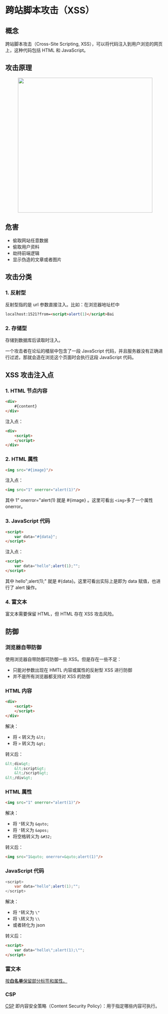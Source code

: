 # 跨站脚本攻击（XSS）

## 概念

跨站脚本攻击（Cross-Site Scripting, XSS），可以将代码注入到用户浏览的网页上，这种代码包括 HTML 和 JavaScript。



## 攻击原理

<div align="center"><img src="https://gitee.com/duhouan/ImagePro/raw/master/java-notes/sfatety/safety_1.png" width="425"/></div>





## 危害

- 偷取网站任意数据
- 偷取用户资料
- 劫持前端逻辑
- 显示伪造的文章或者图片



## 攻击分类

### 1. 反射型

反射型指的是 url 参数直接注入。比如：在浏览器地址栏中

```html
localhost:1521?from=<script>alert(1)</script>Bai
```



### 2. 存储型

存储到数据库后读取时注入。

一个攻击者在论坛的楼层中包含了一段 JavaScript 代码，并且服务器没有正确进行过滤，那就会造在浏览这个页面时会执行这段 JavaScript 代码。



## XSS 攻击注入点

### 1. HTML 节点内容

```html
<div>
    #{content}
</div>
```

注入点：

```html
<div>
    <script>
    </script>
</div>
```

### 2. HTML 属性

```html
<img src="#{image}"/>
```

注入点：

```html
<img src="1" onerror="alert(1)"/>
```

其中 1" onerror="alert(1) 就是 #{image} 。这里可看出 `<img>`多了一个属性 onerror。

### 3. JavaScript 代码

```html
<script>
	var data="#{data}";
</script>
```

注入点：

```html
<script>
    var data="hello";alert(1);"";
</script>
```

其中 hello";alert(1);" 就是 #{data}。这里可看出实际上是即为 data 赋值，也进行了 alert 操作。

### 4. 富文本

富文本需要保留 HTML，但 HTML 存在 XSS 攻击风险。



## 防御

### 浏览器自带防御

使用浏览器自带防御可防御一些 XSS。但是存在一些不足：

- 只能对参数出现在 HMTL 内容或属性的反射型 XSS 进行防御
- 并不是所有浏览器都支持对 XSS 的防御

### HTML 内容

```html
<div>
    <script>
    </script>
</div>
```

解决：

- 将 `<` 转义为 `&lt;`
- 将 `>` 转义为 `&gt;`

转义后：

```html
&lt;div&gt;
    &lt;script&gt;
    &lt;/script&gt;
&lt;/div&gt;
```

### HTML 属性

```html
<img src="1" onerror="alert(1)"/>
```

解决：

- 将 `"`转义为 `&quto;`
- 将 `'`转义为 `&apos;`
- 将空格转义为 `&#32;`

转义后：

```html
<img src="1&quto; onerror=&quto;alert(1)"/>
```

### JavaScript 代码

```java
<script>
    var data="hello";alert(1);"";
</script>
```

解决：

- 将 `"`转义为 `\"`
- 将 `\`转义为 `\\`
- 或者转化为 json 

转义后：

```html
<script>
    var data="hello\";alert(1);\"";
</script>
```

### 富文本

[按**白名单**保留部分标签和属性。](https://github.com/leizongmin/js-xss/blob/master/README.zh.md)

### CSP

[CSP](https://blog.csdn.net/Fly_hps/article/details/86466367) 即内容安全策略（Content Security Policy）：用于指定哪些内容可执行。